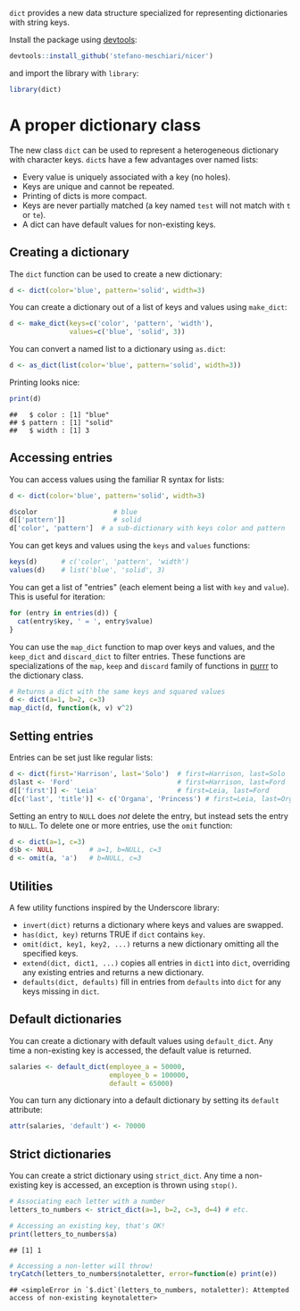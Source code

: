 `dict` provides a new data structure specialized for representing dictionaries with string keys.

Install the package using [devtools](http://cran.r-%20project.org/package=devtools):

``` r
devtools::install_github('stefano-meschiari/nicer')
```

and import the library with `library`:

``` r
library(dict)
```

A proper dictionary class
=========================

The new class `dict` can be used to represent a heterogeneous dictionary with character keys. `dict`s have a few advantages over named lists:

-   Every value is uniquely associated with a key (no holes).
-   Keys are unique and cannot be repeated.
-   Printing of dicts is more compact.
-   Keys are never partially matched (a key named `test` will not match with `t` or `te`).
-   A dict can have default values for non-existing keys.

Creating a dictionary
---------------------

The `dict` function can be used to create a new dictionary:

``` r
d <- dict(color='blue', pattern='solid', width=3)
```

You can create a dictionary out of a list of keys and values using `make_dict`:

``` r
d <- make_dict(keys=c('color', 'pattern', 'width'),
               values=c('blue', 'solid', 3))
```

You can convert a named list to a dictionary using `as.dict`:

``` r
d <- as_dict(list(color='blue', pattern='solid', width=3))
```

Printing looks nice:

``` r
print(d)
```

    ##   $ color : [1] "blue"
    ## $ pattern : [1] "solid"
    ##   $ width : [1] 3

Accessing entries
-----------------

You can access values using the familiar R syntax for lists:

``` r
d <- dict(color='blue', pattern='solid', width=3)

d$color                   # blue
d[['pattern']]            # solid
d['color', 'pattern']  # a sub-dictionary with keys color and pattern
```

You can get keys and values using the `keys` and `values` functions:

``` r
keys(d)      # c('color', 'pattern', 'width')
values(d)    # list('blue', 'solid', 3)
```

You can get a list of "entries" (each element being a list with `key` and `value`). This is useful for iteration:

``` r
for (entry in entries(d)) {
  cat(entry$key, ' = ', entry$value)
}
```

You can use the `map_dict` function to map over keys and values, and the `keep_dict` and `discard_dict` to filter entries. These functions are specializations of the `map`, `keep` and `discard` family of functions in [purrr](https://github.com/hadley/purrr) to the dictionary class.

``` r
# Returns a dict with the same keys and squared values
d <- dict(a=1, b=2, c=3)
map_dict(d, function(k, v) v^2)
```

Setting entries
---------------

Entries can be set just like regular lists:

``` r
d <- dict(first='Harrison', last='Solo')  # first=Harrison, last=Solo
d$last <- 'Ford'                          # first=Harrison, last=Ford
d[['first']] <- 'Leia'                    # first=Leia, last=Ford
d[c('last', 'title')] <- c('Organa', 'Princess') # first=Leia, last=Organa, title=Princess
```

Setting an entry to `NULL` does *not* delete the entry, but instead sets the entry to `NULL`. To delete one or more entries, use the `omit` function:

``` r
d <- dict(a=1, c=3)
d$b <- NULL         # a=1, b=NULL, c=3
d <- omit(a, 'a')   # b=NULL, c=3
```

Utilities
---------

A few utility functions inspired by the Underscore library:

-   `invert(dict)` returns a dictionary where keys and values are swapped.
-   `has(dict, key)` returns TRUE if `dict` contains `key`.
-   `omit(dict, key1, key2, ...)` returns a new dictionary omitting all the specified keys.
-   `extend(dict, dict1, ...)` copies all entries in `dict1` into `dict`, overriding any existing entries and returns a new dictionary.
-   `defaults(dict, defaults)` fill in entries from `defaults` into `dict` for any keys missing in `dict`.

Default dictionaries
--------------------

You can create a dictionary with default values using `default_dict`. Any time a non-existing key is accessed, the default value is returned.

``` r
salaries <- default_dict(employee_a = 50000,
                         employee_b = 100000,
                         default = 65000)
```

You can turn any dictionary into a default dictionary by setting its `default` attribute:

``` r
attr(salaries, 'default') <- 70000
```

Strict dictionaries
-------------------

You can create a strict dictionary using `strict_dict`. Any time a non-existing key is accessed, an exception is thrown using `stop()`.

``` r
# Associating each letter with a number
letters_to_numbers <- strict_dict(a=1, b=2, c=3, d=4) # etc.

# Accessing an existing key, that's OK!
print(letters_to_numbers$a)
```

    ## [1] 1

``` r
# Accessing a non-letter will throw!
tryCatch(letters_to_numbers$notaletter, error=function(e) print(e))
```

    ## <simpleError in `$.dict`(letters_to_numbers, notaletter): Attempted access of non-existing keynotaletter>
